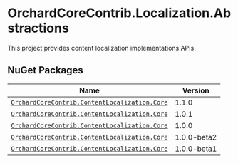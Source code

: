 # OrchardCoreContrib.Localization.Abstractions

This project provides content localization implementations APIs.

## NuGet Packages

| Name                                                                                                                                    | Version     |
|-----------------------------------------------------------------------------------------------------------------------------------------|-------------|
| [`OrchardCoreContrib.ContentLocalization.Core`](https://www.nuget.org/packages/OrchardCoreContrib.ContentLocalization.Core/1.1.0)		  | 1.1.0       |
| [`OrchardCoreContrib.ContentLocalization.Core`](https://www.nuget.org/packages/OrchardCoreContrib.ContentLocalization.Core/1.0.1)		  | 1.0.1       |
| [`OrchardCoreContrib.ContentLocalization.Core`](https://www.nuget.org/packages/OrchardCoreContrib.ContentLocalization.Core/1.0.0)		  | 1.0.0       |
| [`OrchardCoreContrib.ContentLocalization.Core`](https://www.nuget.org/packages/OrchardCoreContrib.ContentLocalization.Core/1.0.0-beta2) | 1.0.0-beta2 |
| [`OrchardCoreContrib.ContentLocalization.Core`](https://www.nuget.org/packages/OrchardCoreContrib.ContentLocalization.Core/1.0.0-beta1) | 1.0.0-beta1 |
